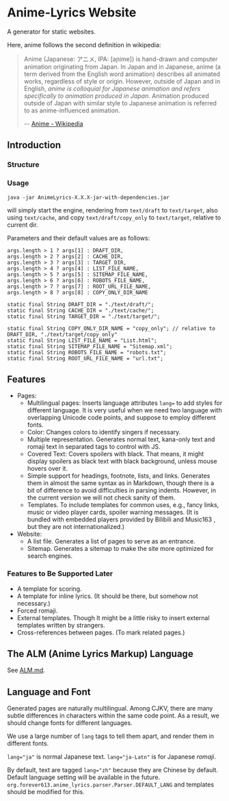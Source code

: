 # Anime-Lyrics Website

A generator for static websites.

Here, anime follows the second definition in wikipedia:

> Anime (Japanese: アニメ, IPA: [aɲime]) is hand-drawn and computer animation originating from Japan.
> In Japan and in Japanese, anime (a term derived from the English word animation) describes all animated works, regardless of style or origin. 
> However, outside of Japan and in English, *anime is colloquial for Japanese animation and refers specifically to animation produced in Japan*.
> Animation produced outside of Japan with similar style to Japanese animation is referred to as anime-influenced animation.
> 
> -- [Anime - Wikipedia](https://en.wikipedia.org/wiki/Anime)

## Introduction

### Structure

### Usage

```shell
java -jar AnimeLyrics-X.X.X-jar-with-dependencies.jar
```
will simply start the engine, rendering from `text/draft` to `text/target`, also using `text/cache`,
and copy `text/draft/copy_only` to `text/target`, relative to current dir.

Parameters and their default values are as follows:
```plain
args.length > 1 ? args[1] : DRAFT_DIR,
args.length > 2 ? args[2] : CACHE_DIR,
args.length > 3 ? args[3] : TARGET_DIR,
args.length > 4 ? args[4] : LIST_FILE_NAME,
args.length > 5 ? args[5] : SITEMAP_FILE_NAME,
args.length > 6 ? args[6] : ROBOTS_FILE_NAME,
args.length > 7 ? args[7] : ROOT_URL_FILE_NAME,
args.length > 8 ? args[8] : COPY_ONLY_DIR_NAME

static final String DRAFT_DIR = "./text/draft/";
static final String CACHE_DIR = "./text/cache/";
static final String TARGET_DIR = "./text/target/";

static final String COPY_ONLY_DIR_NAME = "copy_only"; // relative to DRAFT_DIR, "./text/target/copy_only"
static final String LIST_FILE_NAME = "List.html";
static final String SITEMAP_FILE_NAME = "Sitemap.xml";
static final String ROBOTS_FILE_NAME = "robots.txt";
static final String ROOT_URL_FILE_NAME = "url.txt";
```

## Features

- Pages:
    - Multilingual pages:
      Inserts language attributes `lang=` to add styles for different language.
      It is very useful when we need two language with overlapping Unicode code points, and suppose to employ different fonts.
    - Color:
      Changes colors to identify singers if necessary.
    - Multiple representation.
      Generates normal text, kana-only text and romaji text in separated tags to control with JS.
    - Covered Text:
      Covers spoilers with black.
      That means, it might display spoilers as black text with black background, unless mouse hovers over it.
    - Simple support for headings, footnote, lists, and links.
      Generates them in almost the same syntax as in Markdown,
      though there is a bit of difference to avoid difficulties in parsing indents.
      However, in the current version we will not check sanity of them.
    - Templates.
      To include templates for common uses, e.g., fancy links, music or video player cards, spoiler warning messages.
      (It is bundled with embedded players provided by Bilibili and Music163 , but they are not internationalized.)
- Website:
    - A list file.
      Generates a list of pages to serve as an entrance.
    - Sitemap.
      Generates a sitemap to make the site more optimized for search engines.

### Features to Be Supported Later

- A template for scoring.
- A template for inline lyrics. (It should be there, but somehow not necessary.)
- Forced romaji.
- External templates. Though It might be a little risky to insert external templates written by strangers.
- Cross-references between pages. (To mark related pages.)

## The ALM (Anime Lyrics Markup) Language

See [ALM.md](ALM.md).

## Language and Font

Generated pages are naturally multilingual.
Among CJKV, there are many subtle differences in characters within the same code point.
As a result, we should change fonts for different languages.

We use a large number of `lang` tags to tell them apart, and render them in different fonts.

`lang="ja"` is normal Japanese text.
`lang="ja-Latn"` is for Japanese *romaji*.

By default, text are tagged `lang="zh"` because they are Chinese by default.
Default language setting will be available in the future.
`org.forever613.anime_lyrics.parser.Parser.DEFAULT_LANG` and templates should be modified for this.
